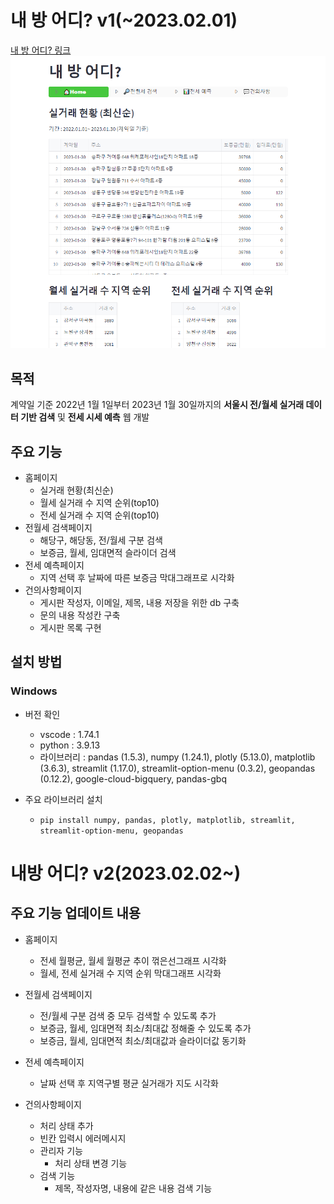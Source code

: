# 내 방 어디? v1(~2023.02.01)
[내 방 어디? 링크](https://seungkyu37-project2-app-3b4qng.streamlit.app/)
![screensh](img/홈페이지.png)

## 목적
계약일 기준 2022년 1월 1일부터 2023년 1월 30일까지의 **서울시 전/월세 실거래 데이터 기반 검색** 및 **전세 시세 예측** 웹 개발

## 주요 기능
- 홈페이지
    - 실거래 현황(최신순)
    - 월세 실거래 수 지역 순위(top10)
    - 전세 실거래 수 지역 순위(top10)
- 전월세 검색페이지
    - 해당구, 해당동, 전/월세 구분 검색
    - 보증금, 월세, 임대면적 슬라이더 검색
- 전세 예측페이지
    - 지역 선택 후 날짜에 따른 보증금 막대그래프로 시각화
- 건의사항페이지
    - 게시판 작성자, 이메일, 제목, 내용 저장을 위한 db 구축
    - 문의 내용 작성칸 구축
    - 게시판 목록 구현

## 설치 방법
### Windows
+ 버전 확인 
    - vscode : 1.74.1
    - python : 3.9.13
    - 라이브러리 :  pandas (1.5.3), numpy (1.24.1), plotly (5.13.0), matplotlib (3.6.3), streamlit (1.17.0), streamlit-option-menu (0.3.2), geopandas (0.12.2), google-cloud-bigquery, pandas-gbq

+ 주요 라이브러리 설치
    - `pip install numpy, pandas, plotly, matplotlib, streamlit, streamlit-option-menu, geopandas`

# 내방 어디? v2(2023.02.02~)

## 주요 기능 업데이트 내용
- 홈페이지
    - 전세 월평균, 월세 월평균 추이 꺾은선그래프 시각화
    - 월세, 전세 실거래 수 지역 순위 막대그래프 시각화
    
- 전월세 검색페이지
    - 전/월세 구분 검색 중 모두 검색할 수 있도록 추가
    - 보증금, 월세, 임대면적 최소/최대값 정해줄 수 있도록 추가
    - 보증금, 월세, 임대면적 최소/최대값과 슬라이더값 동기화

- 전세 예측페이지
    - 날짜 선택 후 지역구별 평균 실거래가 지도 시각화

- 건의사항페이지
    - 처리 상태 추가
    - 빈칸 입력시 에러메시지
    - 관리자 기능
        - 처리 상태 변경 기능
    - 검색 기능
        - 제목, 작성자명, 내용에 같은 내용 검색 기능